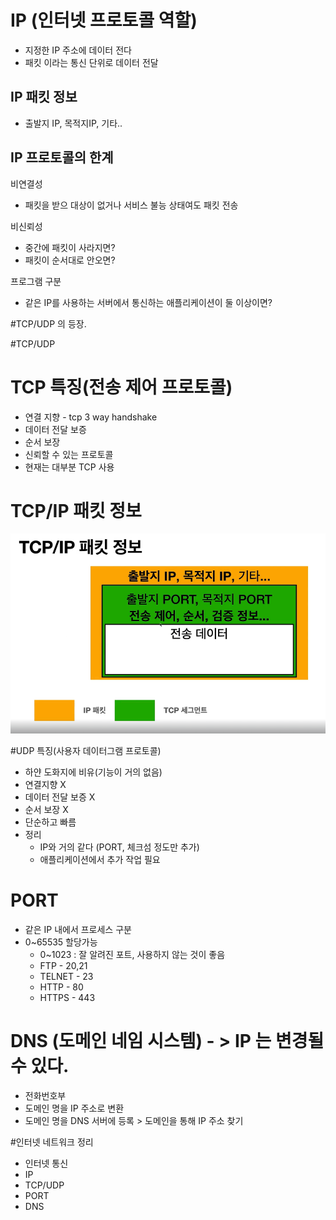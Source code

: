 
# IP (인터넷 프로토콜 역할)
- 지정한 IP 주소에 데이터 전다
- 패킷 이라는 통신 단위로 데이터 전달

## IP 패킷 정보
- 출발지 IP, 목적지IP, 기타..

## IP 프로토콜의 한계
 비연결성
 - 패킷을 받으 대상이 없거나 서비스 불능 상태여도 패킷 전송

  비신뢰성
 - 중간에 패킷이 사라지면?
 - 패킷이 순서대로 안오면?

 프로그램 구분
 - 같은 IP를 사용하는 서버에서 통신하는 애플리케이션이 둘 이상이면?
 
#TCP/UDP 의 등장.
 
#TCP/UDP

# TCP 특징(전송 제어 프로토콜)
- 연결 지향 - tcp 3 way handshake
- 데이터 전달 보증
- 순서 보장
- 신뢰할 수 있는 프로토콜
- 현재는 대부분 TCP 사용

# TCP/IP 패킷 정보
![](img/tcpSeg.png)


#UDP 특징(사용자 데이터그램 프로토콜)

- 하얀 도화지에 비유(기능이 거의 없음)
- 연결지향 X
- 데이터 전달 보증 X
- 순서 보장 X
- 단순하고 빠름
- 정리
  - IP와 거의 같다 (PORT, 체크섬 정도만 추가)
  - 애플리케이션에서 추가 작업 필요
  
# PORT
  - 같은 IP 내에서 프로세스 구분
  - 0~65535 할당가능
    - 0~1023 : 잘 알려진 포트, 사용하지 않는 것이 좋음
    - FTP - 20,21
    - TELNET - 23
    - HTTP - 80
    - HTTPS - 443
    
    
# DNS (도메인 네임 시스템) - > IP 는 변경될 수 있다.
  - 전화번호부
  - 도메인 명을 IP 주소로 변환
  - 도메인 명을 DNS 서버에 등록 > 도메인을 통해 IP 주소 찾기
  
  
#인터넷 네트워크 정리
  - 인터넷 통신
  - IP 
  - TCP/UDP
  - PORT
  - DNS
  
  
